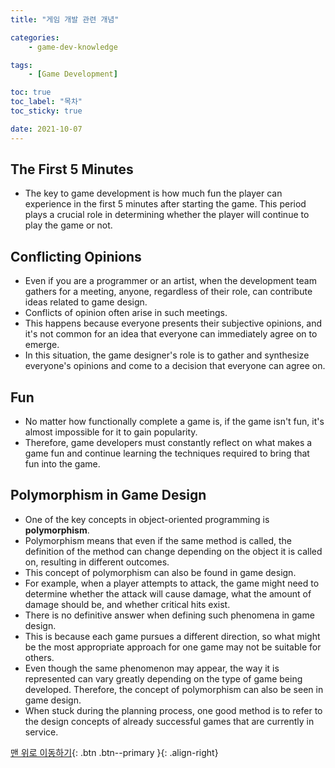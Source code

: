 ```yaml
---
title: "게임 개발 관련 개념"

categories:
    - game-dev-knowledge

tags:
    - [Game Development]

toc: true
toc_label: "목차"
toc_sticky: true

date: 2021-10-07
---
```


## The First 5 Minutes
- The key to game development is how much fun the player can experience in the first 5 minutes after starting the game. This period plays a crucial role in determining whether the player will continue to play the game or not.

## Conflicting Opinions
- Even if you are a programmer or an artist, when the development team gathers for a meeting, anyone, regardless of their role, can contribute ideas related to game design.
- Conflicts of opinion often arise in such meetings.
- This happens because everyone presents their subjective opinions, and it's not common for an idea that everyone can immediately agree on to emerge.
- In this situation, the game designer's role is to gather and synthesize everyone's opinions and come to a decision that everyone can agree on.

## Fun
- No matter how functionally complete a game is, if the game isn't fun, it's almost impossible for it to gain popularity.
- Therefore, game developers must constantly reflect on what makes a game fun and continue learning the techniques required to bring that fun into the game.

## Polymorphism in Game Design
- One of the key concepts in object-oriented programming is **polymorphism**.
- Polymorphism means that even if the same method is called, the definition of the method can change depending on the object it is called on, resulting in different outcomes.
- This concept of polymorphism can also be found in game design.
- For example, when a player attempts to attack, the game might need to determine whether the attack will cause damage, what the amount of damage should be, and whether critical hits exist.
- There is no definitive answer when defining such phenomena in game design.
- This is because each game pursues a different direction, so what might be the most appropriate approach for one game may not be suitable for others.
- Even though the same phenomenon may appear, the way it is represented can vary greatly depending on the type of game being developed. Therefore, the concept of polymorphism can also be seen in game design.
- When stuck during the planning process, one good method is to refer to the design concepts of already successful games that are currently in service.

[맨 위로 이동하기](#){: .btn .btn--primary }{: .align-right}